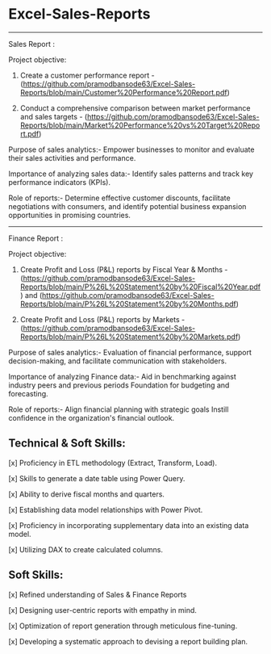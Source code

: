 # Excel-Sales-Reports
-----------------------------------------
Sales Report :

Project objective:
1. Create a customer performance report -
(https://github.com/pramodbansode63/Excel-Sales-Reports/blob/main/Customer%20Performance%20Report.pdf)
   
3. Conduct a comprehensive comparison between market performance and sales targets -
(https://github.com/pramodbansode63/Excel-Sales-Reports/blob/main/Market%20Performance%20vs%20Target%20Report.pdf)

Purpose of sales analytics:- Empower businesses to monitor and evaluate their sales activities and performance.

Importance of analyzing sales data:- Identify sales patterns and track key performance indicators (KPIs).

Role of reports:- Determine effective customer discounts, facilitate negotiations with consumers, and identify potential business expansion opportunities in promising countries.

---------------------------------------
Finance Report :

Project objective:
1. Create Profit and Loss (P&L) reports by Fiscal Year & Months -
   (https://github.com/pramodbansode63/Excel-Sales-Reports/blob/main/P%26L%20Statement%20by%20Fiscal%20Year.pdf) and (https://github.com/pramodbansode63/Excel-Sales-Reports/blob/main/P%26L%20Statement%20by%20Months.pdf)
   
2. Create Profit and Loss (P&L) reports by Markets -
   (https://github.com/pramodbansode63/Excel-Sales-Reports/blob/main/P%26L%20Statement%20by%20Markets.pdf)

Purpose of sales analytics:- Evaluation of financial performance, support decision-making, and facilitate communication with stakeholders.

Importance of analyzing Finance data:- Aid in benchmarking against industry peers and previous periods Foundation for budgeting and forecasting.

Role of reports:- Align financial planning with strategic goals Instill confidence in the organization's financial outlook.

Technical & Soft Skills:
---------------------------------------

[x] Proficiency in ETL methodology (Extract, Transform, Load).

[x] Skills to generate a date table using Power Query.

[x] Ability to derive fiscal months and quarters.

[x] Establishing data model relationships with Power Pivot.

[x] Proficiency in incorporating supplementary data into an existing data model.

[x] Utilizing DAX to create calculated columns.

Soft Skills:
---------------------------------------

[x] Refined understanding of Sales & Finance Reports

[x] Designing user-centric reports with empathy in mind.

[x] Optimization of report generation through meticulous fine-tuning.

[x] Developing a systematic approach to devising a report building plan.
